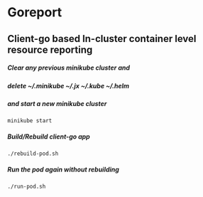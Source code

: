 # Goreport

## Client-go based In-cluster container level resource reporting

##### Clear any previous minikube cluster and 
##### delete ~/.minikube ~/.jx ~/.kube ~/.helm
##### and start a new minikube cluster
```
minikube start
```
##### Build/Rebuild client-go app 
```
./rebuild-pod.sh
```
##### Run the pod again without rebuilding
```
./run-pod.sh
```
